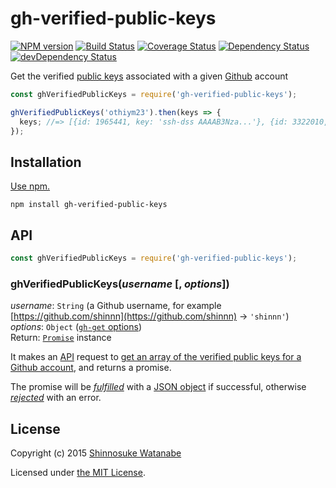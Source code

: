 # gh-verified-public-keys

[![NPM version](https://img.shields.io/npm/v/gh-verified-public-keys.svg)](https://www.npmjs.com/package/gh-verified-public-keys)
[![Build Status](https://travis-ci.org/shinnn/gh-verified-public-keys.svg?branch=master)](https://travis-ci.org/shinnn/gh-verified-public-keys)
[![Coverage Status](https://img.shields.io/coveralls/shinnn/gh-verified-public-keys.svg)](https://coveralls.io/github/shinnn/gh-verified-public-keys)
[![Dependency Status](https://david-dm.org/shinnn/gh-verified-public-keys.svg)](https://david-dm.org/shinnn/gh-verified-public-keys)
[![devDependency Status](https://david-dm.org/shinnn/gh-verified-public-keys/dev-status.svg)](https://david-dm.org/shinnn/gh-verified-public-keys#info=devDependencies)

Get the verified [public keys](https://help.github.com/articles/generating-ssh-keys/) associated with a given [Github](https://github.com/) account

```javascript
const ghVerifiedPublicKeys = require('gh-verified-public-keys');

ghVerifiedPublicKeys('othiym23').then(keys => {
  keys; //=> [{id: 1965441, key: 'ssh-dss AAAAB3Nza...'}, {id: 3322010, key: '...'}, ...] 
});
```

## Installation

[Use npm.](https://docs.npmjs.com/cli/install)

```
npm install gh-verified-public-keys
```

## API

```javascript
const ghVerifiedPublicKeys = require('gh-verified-public-keys');
```

### ghVerifiedPublicKeys(*username* [, *options*])

*username*: `String` (a Github username, for example [https://github.com/shinnn](https://github.com/shinnn) → `'shinnn'`)  
*options*: `Object` ([`gh-get` options](https://github.com/shinnn/gh-get#options))  
Return: [`Promise`](http://www.ecma-international.org/ecma-262/6.0/#sec-promise-constructor) instance

It makes an [API](https://developer.github.com/v3/) request to [get an array of the verified public keys for a Github account](https://developer.github.com/v3/users/keys/#list-public-keys-for-a-user), and returns a promise.

The promise will be [*fulfilled*](https://promisesaplus.com/#point-26) with a [JSON object](https://developer.github.com/v3/rate_limit/#response) if successful, otherwise [*rejected*](https://promisesaplus.com/#point-30) with an error.

## License

Copyright (c) 2015 [Shinnosuke Watanabe](https://github.com/shinnn)

Licensed under [the MIT License](./LICENSE).
